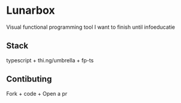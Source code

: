 # Lunarbox

Visual functional programming tool I want to finish until infoeducatie

## Stack

typescript + thi.ng/umbrella + fp-ts

## Contibuting

Fork + code + Open a pr
